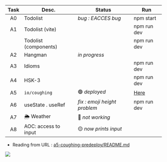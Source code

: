 | Task  | Desc.                   | Status                                 | Run            |
|:-----:|-------------------------|----------------------------------------|----------------|
| A0    | Todolist                | _bug : EACCES bug_                     | npm start
| A1    | Todolist (vite)         |                                        | npm run dev 
|&#8203;| Todolist (components)   |                                        | npm run dev
| A2    | Hangman                 | _in progress_                          |
| A3    | Idioms                  |                                        | npm run dev 
| A4    | HSK-3                   |                                        | npm run dev
| A5    | `io/coughing`           | :green_circle: _deployed_              | [Here](https://nuoxoxo.github.io/coughing)
| A6    | useState . useRef       | _fix : emoji height problem_           | npm run dev
| A7    | :sun_behind_rain_cloud: Weather | :red_circle: _not working_     | 
| A8    | AOC: access to input    | :yellow_circle: _now prints input_     | 

- Reading from URL : [a5-coughing-predeploy/README.md](a5-coughing-predeploy/README.md)

![](https://i.imgur.com/Vi97P6T.jpg)
